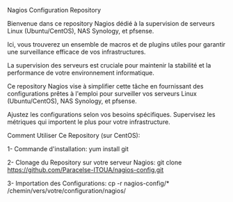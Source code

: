 Nagios Configuration Repository

Bienvenue dans ce repository Nagios dédié à la supervision de serveurs Linux (Ubuntu/CentOS), NAS Synology, et pfsense.

Ici, vous trouverez un ensemble de macros et de plugins utiles pour garantir une surveillance efficace de vos infrastructures.

La supervision des serveurs est cruciale pour maintenir la stabilité et la performance de votre environnement informatique. 

Ce repository Nagios vise à simplifier cette tâche en fournissant des configurations prêtes à l'emploi pour surveiller vos serveurs Linux (Ubuntu/CentOS), NAS Synology, et pfsense.

Ajustez les configurations selon vos besoins spécifiques. Supervisez les métriques qui importent le plus pour votre infrastructure.



Comment Utiliser Ce Repository (sur CentOS):

1- Commande d'installation: 
yum install git

2- Clonage du Repository sur votre serveur Nagios: 
git clone https://github.com/Paracelse-ITOUA/nagios-config.git

3- Importation des Configurations: 
cp -r nagios-config/* /chemin/vers/votre/configuration/nagios/
